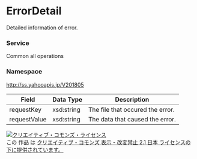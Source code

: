 # ErrorDetail
Detailed information of error.
### Service
Common all operations
### Namespace
http://ss.yahooapis.jp/V201805

| Field | Data Type | Description | 
|---|---|---|
| requestKey| xsd:string| The file that occured the error. |
| requestValue| xsd:string| The data that caused the error. |

<a rel="license" href="http://creativecommons.org/licenses/by-nd/2.1/jp/"><img alt="クリエイティブ・コモンズ・ライセンス" style="border-width:0" src="https://i.creativecommons.org/l/by-nd/2.1/jp/88x31.png" /></a><br />この 作品 は <a rel="license" href="http://creativecommons.org/licenses/by-nd/2.1/jp/">クリエイティブ・コモンズ 表示 - 改変禁止 2.1 日本 ライセンスの下に提供されています。</a>
